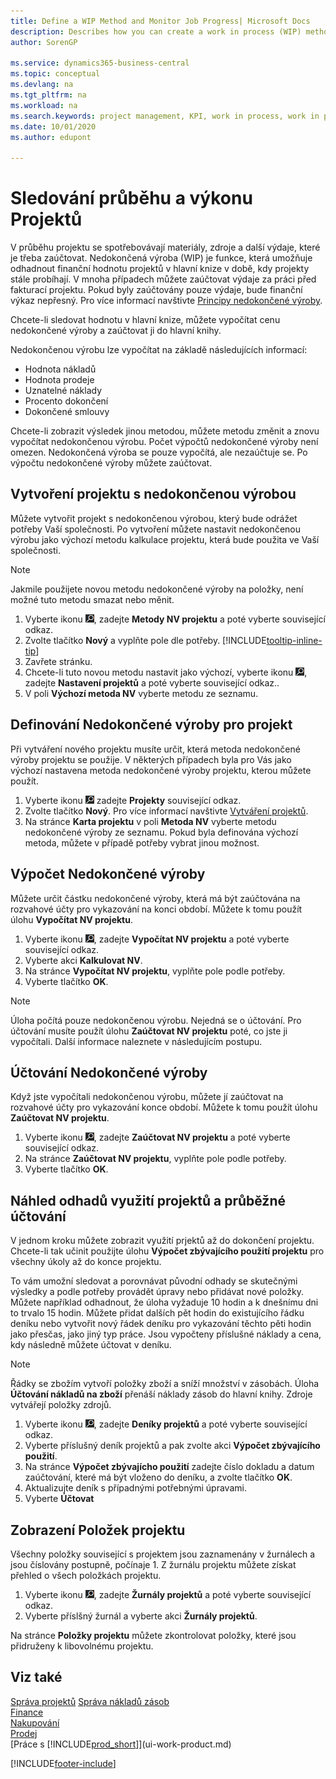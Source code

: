```yaml
---
title: Define a WIP Method and Monitor Job Progress| Microsoft Docs
description: Describes how you can create a work in process (WIP) method and calculate WIP to estimate the financial value of jobs while they are ongoing.
author: SorenGP

ms.service: dynamics365-business-central
ms.topic: conceptual
ms.devlang: na
ms.tgt_pltfrm: na
ms.workload: na
ms.search.keywords: project management, KPI, work in process, work in progress
ms.date: 10/01/2020
ms.author: edupont

---
```

# Sledování průběhu a výkonu Projektů
V průběhu projektu se spotřebovávají materiály, zdroje a další výdaje, které je třeba zaúčtovat. Nedokončená výroba (WIP) je funkce, která umožňuje odhadnout finanční hodnotu projektů v hlavní knize v době, kdy projekty stále probíhají. V mnoha případech můžete zaúčtovat výdaje za práci před fakturací projektu. Pokud byly zaúčtovány pouze výdaje, bude finanční výkaz nepřesný. Pro více informací navštivte  [Principy nedokončené výroby](projects-understanding-wip.md).

Chcete-li sledovat hodnotu v hlavní knize, můžete vypočítat cenu nedokončené výroby a zaúčtovat ji do hlavní knihy.

Nedokončenou výrobu lze vypočítat na základě následujících informací:

* Hodnota nákladů
* Hodnota prodeje
* Uznatelné náklady
* Procento dokončení
* Dokončené smlouvy

Chcete-li zobrazit výsledek jinou metodou, můžete metodu změnit a znovu vypočítat nedokončenou výrobu. Počet výpočtů nedokončené výroby není omezen. Nedokončená výroba se pouze vypočítá, ale nezaúčtuje se. Po výpočtu nedokončené výroby můžete zaúčtovat.

## Vytvoření projektu s nedokončenou výrobou
Můžete vytvořit projekt s nedokončenou výrobou, který bude odrážet potřeby Vaší společnosti. Po vytvoření můžete nastavit nedokončenou výrobu jako výchozí metodu kalkulace projektu, která bude použita ve Vaší společnosti.

> [!NOTE]
> Jakmile použijete novou metodu nedokončené výroby na položky, není možné tuto metodu smazat nebo měnit.

1. Vyberte ikonu ![Žárovky, která otevře funkci Řekněte mi](media/ui-search/search_small.png "Řekněte mi, co chcete dělat"), zadejte **Metody NV projektu** a poté vyberte související odkaz.
2. Zvolte tlačítko **Nový** a vyplňte pole dle potřeby. [!INCLUDE[tooltip-inline-tip](includes/tooltip-inline-tip_md.md)]
3. Zavřete stránku.
4. Chcete-li tuto novou metodu nastavit jako výchozí, vyberte ikonu ![Žárovky, která otevře funkci Řekněte mi](media/ui-search/search_small.png "Řekněte mi, co chcete dělat"), zadejte **Nastavení projektů** a poté vyberte související odkaz..
5. V poli **Výchozí metoda NV** vyberte metodu ze seznamu.

## Definování Nedokončené výroby pro projekt
Při vytváření nového projektu musíte určit, která metoda nedokončené výroby projektu se použije. V některých případech byla pro Vás jako výchozí nastavena metoda nedokončené výroby projektu, kterou můžete použít.

1. Vyberte ikonu ![Žárovky, která otevře funkci Řekněte mi ](media/ui-search/search_small.png "Řekněte mi, co chcete dělat") zadejte **Projekty** související odkaz.
2. Zvolte tlačítko **Nový**. Pro více informací navštivte [Vytváření projektů](projects-how-create-jobs.md).
3. Na stránce **Karta projektu** v poli **Metoda NV** vyberte metodu nedokončené výroby ze seznamu. Pokud byla definována výchozí metoda, můžete v případě potřeby vybrat jinou možnost.

## Výpočet Nedokončené výroby
Můžete určit částku nedokončené výroby, která má být zaúčtována na rozvahové účty pro vykazování na konci období. Můžete k tomu použít úlohu **Vypočítat NV projektu**.

1. Vyberte ikonu ![Žárovky, která otevře funkci Řekněte mi](media/ui-search/search_small.png "Řekněte mi, co chcete dělat"), zadejte **Vypočítat NV projektu** a poté vyberte související odkaz.
2. Vyberte akci **Kalkulovat NV**.
3. Na stránce **Vypočítat NV projektu**, vyplňte pole podle potřeby.
4. Vyberte tlačítko **OK**.

> [!NOTE]  
> Úloha počítá pouze nedokončenou výrobu. Nejedná se o účtování. Pro účtování musíte použít úlohu **Zaúčtovat NV projektu** poté, co jste ji vypočítali. Další informace naleznete v následujícím postupu.

## Účtování Nedokončené výroby
Když jste vypočítali nedokončenou výrobu, můžete jí zaúčtovat na rozvahové účty pro vykazování konce období. Můžete k tomu použít úlohu **Zaúčtovat NV projektu**.

1. Vyberte ikonu ![Žárovky, která otevře funkci Řekněte mi](media/ui-search/search_small.png "Řekněte mi, co chcete dělat"), zadejte **Zaúčtovat NV projektu** a poté vyberte související odkaz.
2. Na stránce **Zaúčtovat NV projektu**, vyplňte pole podle potřeby.
3. Vyberte tlačítko **OK**.

## Náhled odhadů využití projektů a průběžné účtování
V jednom kroku můžete zobrazit využití prjektů až do dokončení projektu. Chcete-li tak učinit použijte úlohu **Výpočet zbývajícího použití projektu** pro všechny úkoly až do konce projektu.

To vám umožní sledovat a porovnávat původní odhady se skutečnými výsledky a podle potřeby provádět úpravy nebo přidávat nové položky. Můžete například odhadnout, že úloha vyžaduje 10 hodin a k dnešnímu dni to trvalo 15 hodin. Můžete přidat dalších pět hodin do existujícího řádku deníku nebo vytvořit nový řádek deníku pro vykazování těchto pěti hodin jako přesčas, jako jiný typ práce. Jsou vypočteny příslušné náklady a cena, kdy následně můžete účtovat v deníku.

> [!NOTE]  
> Řádky se zbožím vytvoří položky zboží a sníží množství v zásobách. Úloha **Účtování nákladů na zboží** přenáší náklady zásob do hlavní knihy. Zdroje vytvářejí položky zdrojů.

1. Vyberte ikonu ![Žárovky, která otevře funkci Řekněte mi ](media/ui-search/search_small.png "Řekněte mi, co chcete dělat"), zadejte **Deníky projektů** a poté vyberte související odkaz.
2. Vyberte příslušný deník projektů a pak zvolte akci **Výpočet zbývajícího použití**.
3. Na stránce **Výpočet zbývajícho použití** zadejte číslo dokladu a datum zaúčtování, které má být vloženo do deníku, a zvolte tlačítko **OK**.
4. Aktualizujte deník s případnými potřebnými úpravami.
5. Vyberte **Účtovat**

## Zobrazení Položek projektu
Všechny položky související s projektem jsou zaznamenány v žurnálech a jsou číslovány postupně, počínaje 1. Z žurnálu projektu můžete získat přehled o všech položkách projektu.

1. Vyberte ikonu ![Žárovky, která otevře funkci Řekněte mi ](media/ui-search/search_small.png "Řekněte mi, co chcete dělat"), zadejte **Žurnály projektů** a poté vyberte související odkaz.
2. Vyberte příslšný žurnál a vyberte akci **Žurnály projektů**.

Na stránce **Položky projektu** můžete zkontrolovat položky, které jsou přidruženy k libovolnému projektu.

## Viz také
[Správa projektů](projects-manage-projects.md)
[Správa nákladů zásob](finance-manage-inventory-costs.md)   
[Finance](finance.md)  
[Nakupování](purchasing-manage-purchasing.md)         
[Prodej](sales-manage-sales.md)      
[Práce s [!INCLUDE[prod_short](includes/prod_short.md)]](ui-work-product.md)


[!INCLUDE[footer-include](includes/footer-banner.md)]
